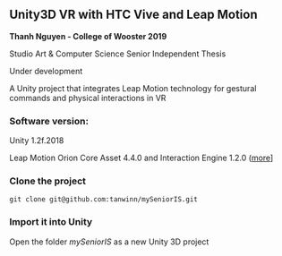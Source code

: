## Unity3D VR with HTC Vive and Leap Motion
__Thanh Nguyen - College of Wooster 2019__

Studio Art & Computer Science Senior Independent Thesis

Under development 

A Unity project that integrates Leap Motion technology for gestural commands and physical interactions in VR

### Software version:

Unity 1.2f.2018

Leap Motion Orion Core Asset 4.4.0 and Interaction Engine 1.2.0 ([more](https://developer.leapmotion.com/unity/#5436356)]


### Clone the project
```git clone git@github.com:tanwinn/mySeniorIS.git```

### Import it into Unity
Open the folder *mySeniorIS* as a new Unity 3D project
